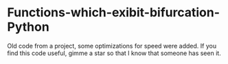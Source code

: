 # Functions-which-exibit-bifurcation-Python
Old code from a project, some optimizations for speed were added. If you find this code useful, gimme a star so that I know that someone has seen it.
